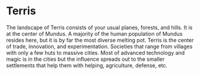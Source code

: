 # Terris
The landscape of Terris consists of your usual planes, forests, and hills. It is at the center of Mundus. A majority of the human population of Mundus resides here, but it is by far the most diverse melting pot. Terris is the center of trade, innovation, and experimentation. Societies that range from villages with only a few huts to massive cities. Most of advanced technology and magic is in the cities but the influence spreads out to the smaller settlements that help them with helping, agriculture, defense, etc.
